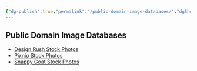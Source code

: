 ```yaml
---
{"dg-publish":true,"permalink":"/public-domain-image-databases/","dgShowBacklinks":true,"dgShowLocalGraph":true}
---
```



## Public Domain Image Databases
- [Design Rush Stock Photos](https://www.designrush.com/resources/publicdomainarchive)
- [Pixnio Stock Photos](https://pixnio.com/)
- [Snappy Goat Stock Photos](https://snappygoat.com/)